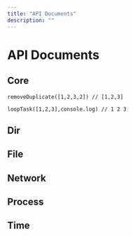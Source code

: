 ```yaml
---
title: "API Documents"
description: ""
---
```


# API Documents

## Core
```
removeDuplicate([1,2,3,2]) // [1,2,3]
```

```
loopTask([1,2,3],console.log) // 1 2 3
```
## Dir

## File

## Network

## Process

## Time
